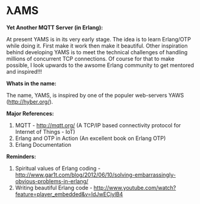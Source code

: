 λAMS
====

<b>Yet Another MQTT Server (in Erlang): </b>

At present YAMS is in its very early stage. The idea is to learn Erlang/OTP while doing it. First make it work then make it beautiful. Other inspiration behind developing YAMS is to meet the technical challenges of handling millions of concurrent TCP connections. Of course for that to make possible, I look upwards to the awsome Erlang community to get mentored and inspired!!!

<b>Whats in the name: </b>

The name, YAMS, is inspired by one of the populer web-servers YAWS (http://hyber.org/).

<b>Major References: </b>

1. MQTT  - http://mqtt.org/ (A TCP/IP based connectivity protocol for Internet of Things - IoT)
2. Erlang and OTP in Action (An excellent book on Erlang OTP)
3. Erlang Documentation

<b>Reminders: </b>

1. Spiritual values of Erlang coding - http://www.gar1t.com/blog/2012/06/10/solving-embarrassingly-obvious-problems-in-erlang/ 
2. Writing beautiful Erlang code - http://www.youtube.com/watch?feature=player_embedded&v=IdJwECjylB4
